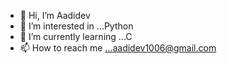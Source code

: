- 👋 Hi, I’m Aadidev
- 👀 I’m interested in ...Python
- 🌱 I’m currently learning ...C
- 📫 How to reach me ...aadidev1006@gmail.com
